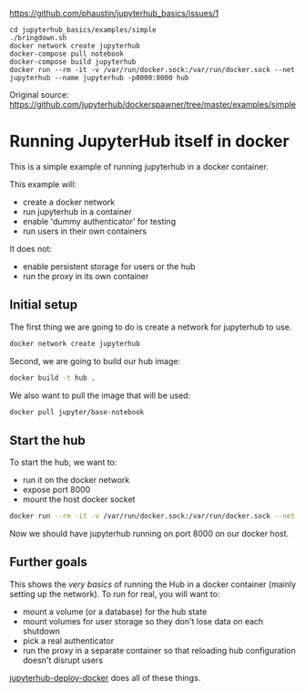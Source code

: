 https://github.com/phaustin/jupyterhub_basics/issues/1

```
cd jupyterhub_basics/examples/simple
./bringdown.sh
docker network create jupyterhub
docker-compose pull notebook
docker-compose build jupyterhub
docker run --rm -it -v /var/run/docker.sock:/var/run/docker.sock --net jupyterhub --name jupyterhub -p8000:8000 hub
```

Original source:  https://github.com/jupyterhub/dockerspawner/tree/master/examples/simple


# Running JupyterHub itself in docker

This is a simple example of running jupyterhub in a docker container.

This example will:

- create a docker network
- run jupyterhub in a container
- enable 'dummy authenticator' for testing
- run users in their own containers

It does not:

- enable persistent storage for users or the hub
- run the proxy in its own container

## Initial setup

The first thing we are going to do is create a network for jupyterhub to use.

```bash
docker network create jupyterhub
```

Second, we are going to build our hub image:

```bash
docker build -t hub .
```

We also want to pull the image that will be used:

```bash
docker pull jupyter/base-notebook
```

## Start the hub

To start the hub, we want to:

- run it on the docker network
- expose port 8000
- mount the host docker socket

```bash
docker run --rm -it -v /var/run/docker.sock:/var/run/docker.sock --net jupyterhub --name jupyterhub -p8000:8000 hub
```

Now we should have jupyterhub running on port 8000 on our docker host.

## Further goals

This shows the *very basics* of running the Hub in a docker container (mainly setting up the network). To run for real, you will want to:

- mount a volume (or a database) for the hub state
- mount volumes for user storage so they don't lose data on each shutdown
- pick a real authenticator
- run the proxy in a separate container so that reloading hub configuration doesn't disrupt users

[jupyterhub-deploy-docker](https://github.com/jupyterhub/jupyterhub-deploy-docker) does all of these things.
